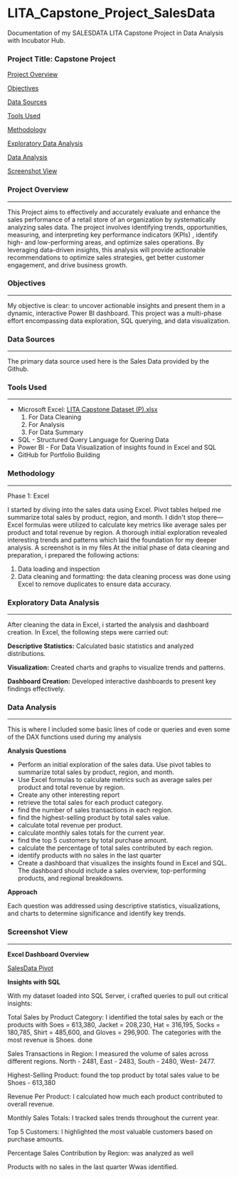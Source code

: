  # LITA_Capstone_Project_SalesData
Documentation of my SALESDATA LITA Capstone Project in Data Analysis with Incubator Hub.

### Project Title: Capstone Project

[Project Overview](#project-overview)

[Objectives](#objectives)

[Data Sources](#data-sources)

[Tools Used](#tools-used)

[Methodology](#methodology)

[Exploratory Data Analysis](#exploratory-data-analysis)

[Data Analysis](#data-analysis)

[Screenshot View](#screenshot-view)

### Project Overview
---
This Project aims to effectively and accurately evaluate and enhance the sales performance of a retail store of an organization by systematically analyzing sales data. The project involves identifying trends, opportunities, measuring, and interpreting key performance indicators (KPIs) , identify high- and low-performing areas, and optimize sales operations. By leveraging data-driven insights, this analysis will provide actionable recommendations to optimize sales strategies, get better customer engagement, and drive business growth.

### Objectives
---
My objective is clear: to uncover actionable insights and present them in a dynamic, interactive Power BI dashboard. This project was a multi-phase effort encompassing data exploration, SQL querying, and data visualization.

### Data Sources
---
The primary data source used here is the Sales Data provided by the Github.

### Tools Used
---
- Microsoft Excel: [LITA Capstone Dataset (P).xlsx](https://github.com/user-attachments/files/17550195/LITA.Capstone.Dataset.P.xlsx)
  1. For Data Cleaning
   2. For Analysis
   3. For Data Summary
- SQL - Structured Query Language for Quering Data 
- Power BI - For Data Visualization of insights found in Excel and SQL
- GitHub for Portfolio Building

### Methodology
---

Phase 1: Excel 

I started by diving into the sales data using Excel. Pivot tables helped me summarize total sales by product, region, and month. I didn't stop there—Excel formulas were utilized to calculate key metrics like average sales per product and total revenue by region. A thorough initial exploration revealed interesting trends and patterns which laid the foundation for my deeper analysis. A screenshot is in my files
At the initial phase of data cleaning and preparation, i prepared the following actions:
1. Data loading and inspection
2. Data cleaning and formatting: the data cleaning process was done using Excel to remove duplicates to ensure data accuracy.

### Exploratory Data Analysis
---

After cleaning the data in Excel, i started the analysis and dashboard creation. In Excel, the following steps were carried out:

**Descriptive Statistics:** Calculated basic statistics and analyzed distributions.

**Visualization:** Created charts and graphs to visualize trends and patterns.

**Dashboard Creation:** Developed interactive dashboards to present key findings effectively.

 ### Data Analysis
 ---
 This is where I included some basic lines of code or queries and even some of the DAX functions used during my analysis

 **Analysis Questions**
 - Perform an initial exploration of the sales data. Use pivot tables to summarize total sales by product, region, and month.
 - Use Excel formulas to calculate metrics such as average sales per product and total revenue by region.
 - Create any other interesting report
 - retrieve the total sales for each product category.
 - find the number of sales transactions in each region.
 - find the highest-selling product by total sales value.
 - calculate total revenue per product.
 - calculate monthly sales totals for the current year.
 - find the top 5 customers by total purchase amount.
 - calculate the percentage of total sales contributed by each region.
 - identify products with no sales in the last quarter
 - Create a dashboard that visualizes the insights found in Excel and SQL. The dashboard should include a sales overview, top-performing products, and regional breakdowns.

**Approach**

Each question was addressed using descriptive statistics, visualizations, and charts to determine significance and identify key trends.

### Screenshot View
---

**Excel Dashboard Overview**

[SalesData Pivot](https://github.com/user-attachments/assets/a1e73fb3-6799-42a7-86e4-cc1324212df2)

**Insights with SQL**

With my dataset loaded into SQL Server, i crafted queries to pull out critical insights:

Total Sales by Product Category: I identified the total sales by each or the products with Soes = 613,380, Jacket = 208,230, Hat = 316,195, Socks = 180,785, Shirt = 485,600, and Gloves = 296,900. The categories with the most revenue is Shoes. done

Sales Transactions in Region: I measured the volume of sales across different regions. North - 2481, East - 2483, South - 2480, West- 2477.


Highest-Selling Product: found the top product by total sales value to be Shoes - 613,380

Revenue Per Product:  I calculated how much each product contributed to overall revenue.

Monthly Sales Totals: I tracked sales trends throughout the current year.

Top 5 Customers: I highlighted the most valuable customers based on purchase amounts.

Percentage Sales Contribution by Region: was analyzed as well

Products with no sales in the last quarter Wwas identified.



